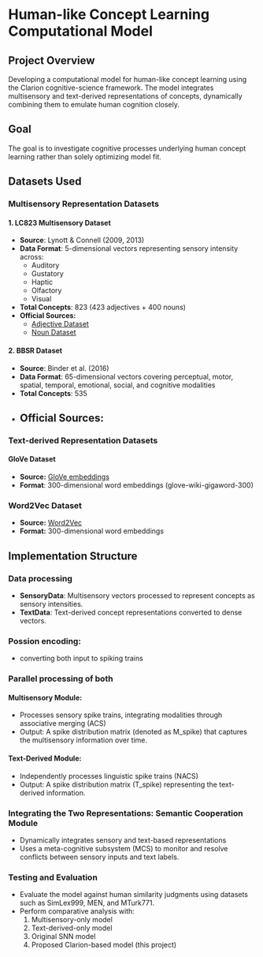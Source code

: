 # Human-like Concept Learning Computational Model

## Project Overview
Developing a computational model for human-like concept learning using the Clarion cognitive-science framework. The model integrates multisensory and text-derived representations of concepts, dynamically combining them to emulate human cognition closely.

## Goal 
The goal is to investigate cognitive processes underlying human concept learning rather than solely optimizing model fit.

## Datasets Used

### Multisensory Representation Datasets
#### 1. LC823 Multisensory Dataset
- **Source**: Lynott & Connell (2009, 2013)
- **Data Format**: 5-dimensional vectors representing sensory intensity across:
  - Auditory
  - Gustatory
  - Haptic
  - Olfactory
  - Visual
- **Total Concepts**: 823 (423 adjectives + 400 nouns)
- **Official Sources:**
  - [Adjective Dataset](https://link.springer.com/article/10.3758/BRM.41.2.558)
  - [Noun Dataset](https://link.springer.com/article/10.3758/s13428-012-0267-0)

#### 2. BBSR Dataset
- **Source**: Binder et al. (2016)
- **Data Format**: 65-dimensional vectors covering perceptual, motor, spatial, temporal, emotional, social, and cognitive modalities
- **Total Concepts**: 535
- **Official Sources:**
  - 

### Text-derived Representation Datasets
#### GloVe Dataset
- **Source:** [GloVe embeddings](https://nlp.stanford.edu/projects/glove/)
- **Format**: 300-dimensional word embeddings (glove-wiki-gigaword-300)

### Word2Vec Dataset
- **Source:** [Word2Vec](https://code.google.com/archive/p/word2vec/)
- **Format:** 300-dimensional word embeddings


## Implementation Structure

### Data processing
- **SensoryData**: Multisensory vectors processed to represent concepts as sensory intensities.  
- **TextData**: Text-derived concept representations converted to dense vectors. 

### Possion encoding: 
- converting both input to spiking trains

### Parallel processing of both

#### Multisensory Module: 
- Processes sensory spike trains, integrating modalities through associative merging (ACS)
- Output: A spike distribution matrix (denoted as M_spike) that captures the multisensory information over time.

#### Text-Derived Module:
- Independently processes linguistic spike trains (NACS)
- Output: A spike distribution matrix (T_spike) representing the text-derived information.

### Integrating the Two Representations: Semantic Cooperation Module    
- Dynamically integrates sensory and text-based representations
- Uses a meta-cognitive subsystem (MCS) to monitor and resolve conflicts between sensory inputs and text labels.

### Testing and Evaluation
- Evaluate the model against human similarity judgments using datasets such as SimLex999, MEN, and MTurk771.
- Perform comparative analysis with:
  1. Multisensory-only model
  2. Text-derived-only model
  3. Original SNN model
  4. Proposed Clarion-based model (this project)